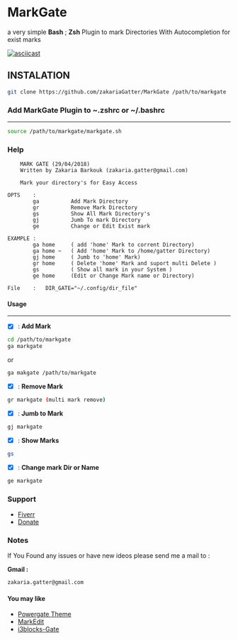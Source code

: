 
# MarkGate

a very simple **Bash** ; **Zsh**  Plugin to mark Directories With Autocompletion for exist marks

[![asciicast](https://asciinema.org/a/1vT0VaYFveXzKwlM94rs6871P.png)](https://asciinema.org/a/1vT0VaYFveXzKwlM94rs6871P)

## INSTALATION

```sh
git clone https://github.com/zakariaGatter/MarkGate /path/to/markgate
```

### Add MarkGate Plugin to ~.zshrc or ~/.bashrc

---

```sh
source /path/to/markgate/markgate.sh
```

### Help

```
    MARK GATE (29/04/2018)
    Written by Zakaria Barkouk (zakaria.gatter@gmail.com)

    Mark your directory's for Easy Access

OPTS    :       
        ga          Add Mark Directory
        gr          Remove Mark Directory 
        gs          Show All Mark Directory's
        gj          Jumb To mark Directory
        ge          Change or Edit Exist mark

EXAMPLE :   
        ga home     ( add 'home' Mark to corrent Directory)
        ga home ~   ( Add 'home' Mark to /home/gatter Directory)
        gj home     ( Jumb to 'home' Mark)
        gr home     ( Delete 'home' Mark and suport multi Delete )
        gs          ( Show all mark in your System )
        ge home     (Edit or Change Mark name or Directory)

File    :   DIR_GATE="~/.config/dir_file"
```

#### Usage

---

* [X] : **Add Mark**

```sh
cd /path/to/markgate
ga markgate
```

or

``` sh
ga makgate /path/to/markgate
```

* [X] : **Remove Mark**
```sh
gr markgate (multi mark remove)
```

* [X] : **Jumb to Mark**
```sh
gj markgate
```
* [X] : **Show Marks**

 ```sh
gs
 ```

* [X] : **Change mark Dir or Name**
```sh
ge markgate
```

### Support 

 * [Fiverr](https://www.fiverr.com/zakariagatter)
 * [Donate](https://www.paypal.me/ZGatter)

### Notes

If You Found any issues or have new ideos please send me a mail to :

**Gmail :**

``` bash
zakaria.gatter@gmail.com

```

#### You may like 

 * [Powergate Theme](https://github.com/zakariaGatter/Powergate)
 * [MarkEdit](https://github.com/zakariaGatter/MarkEdit)
 * [i3blocks-Gate](https://github.com/zakariaGatter/i3blocks-gate)

